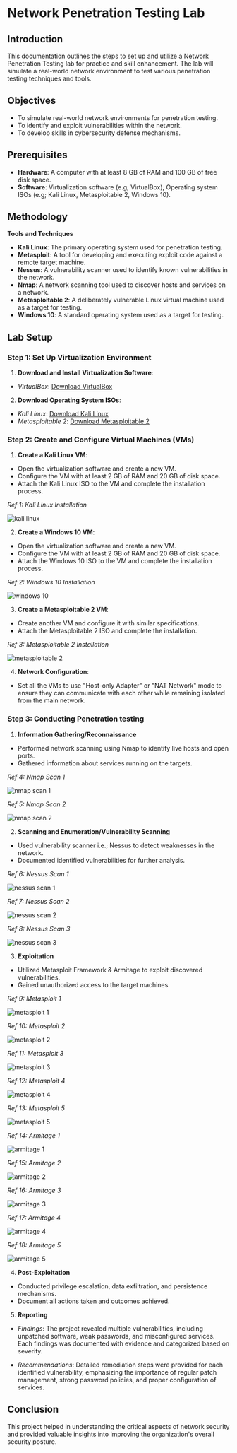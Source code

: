 # Network Penetration Testing Lab

## Introduction

This documentation outlines the steps to set up and utilize a Network Penetration Testing lab for practice and skill enhancement. The lab will simulate a real-world network environment to test various penetration testing techniques and tools.

## Objectives

- To simulate real-world network environments for penetration testing.
- To identify and exploit vulnerabilities within the network.
- To develop skills in cybersecurity defense mechanisms.

## Prerequisites

- **Hardware**: A computer with at least 8 GB of RAM and 100 GB of free disk space.
- **Software**: Virtualization software (e.g; VirtualBox), Operating system ISOs (e.g; Kali Linux, Metasploitable 2, Windows 10).

## Methodology
**Tools and Techniques**

- **Kali Linux**: The primary operating system used for penetration testing.
- **Metasploit**: A tool for developing and executing exploit code against a remote target machine.
- **Nessus**: A vulnerability scanner used to identify known vulnerabilities in the network.
- **Nmap**: A network scanning tool used to discover hosts and services on a network.
- **Metasploitable 2**: A deliberately vulnerable Linux virtual machine used as a target for testing.
- **Windows 10**: A standard operating system used as a target for testing.

## Lab Setup

### Step 1: Set Up Virtualization Environment

1. **Download and Install Virtualization Software**:
- *VirtualBox*: [Download VirtualBox](https://www.virtualbox.org/)

2. **Download Operating System ISOs**:
- *Kali Linux*: [Download Kali Linux](https://www.kali.org/)
- *Metasploitable 2*: [Download Metasploitable 2](https://sourceforge.net/projects/metasploitable2/)

### Step 2: Create and Configure Virtual Machines (VMs)

1. **Create a Kali Linux VM**:
- Open the virtualization software and create a new VM.
- Configure the VM with at least 2 GB of RAM and 20 GB of disk space.
- Attach the Kali Linux ISO to the VM and complete the installation process.

*Ref 1: Kali Linux Installation*

![kali linux](images/image1.png)

2. **Create a Windows 10 VM**:
- Open the virtualization software and create a new VM.
- Configure the VM with at least 2 GB of RAM and 20 GB of disk space.
- Attach the Windows 10 ISO to the VM and complete the installation process.

*Ref 2: Windows 10 Installation*

![windows 10](images/image2.png)

3. **Create a Metasploitable 2 VM**:
- Create another VM and configure it with similar specifications.
- Attach the Metasploitable 2 ISO and complete the installation.

*Ref 3: Metasploitable 2 Installation*

![metasploitable 2](images/image3.png)

4. **Network Configuration**:
- Set all the VMs to use "Host-only Adapter" or "NAT Network" mode to ensure they can communicate with each other while remaining isolated from the main network.

### Step 3: Conducting Penetration testing

1. **Information Gathering/Reconnaissance**
- Performed network scanning using Nmap to identify live hosts and open ports.
- Gathered information about services running on the targets.

*Ref 4: Nmap Scan 1*

![nmap scan 1](images/image4.png)

*Ref 5: Nmap Scan 2*

![nmap scan 2](images/image5.png)

2. **Scanning and Enumeration/Vulnerability Scanning**
- Used vulnerability scanner i.e.; Nessus to detect weaknesses in the network.
- Documented identified vulnerabilities for further analysis.

*Ref 6: Nessus Scan 1*

![nessus scan 1](images/image6.png)

*Ref 7: Nessus Scan 2*

![nessus scan 2](images/image7.png)

*Ref 8: Nessus Scan 3*

![nessus scan 3](images/image8.png)

3. **Exploitation**
- Utilized Metasploit Framework & Armitage to exploit discovered vulnerabilities.
- Gained unauthorized access to the target machines.

*Ref 9: Metasploit 1*

![metasploit 1](images/image9.png)

*Ref 10: Metasploit 2*

![metasploit 2](images/image10.png)

*Ref 11: Metasploit 3*

![metasploit 3](images/image11.png)

*Ref 12: Metasploit 4*

![metasploit 4](images/image12.png)

*Ref 13: Metasploit 5*

![metasploit 5](images/image13.png)

*Ref 14: Armitage 1*

![armitage 1](images/image14.png)

*Ref 15: Armitage 2*

![armitage 2](images/image15.png)

*Ref 16: Armitage 3*

![armitage 3](images/image16.png)

*Ref 17: Armitage 4*

![armitage 4](images/image17.png)

*Ref 18: Armitage 5*

![armitage 5](images/image18.png)

4. **Post-Exploitation**
- Conducted privilege escalation, data exfiltration, and persistence mechanisms.
- Document all actions taken and outcomes achieved.

5. **Reporting**
- *Findings*:
The project revealed multiple vulnerabilities, including unpatched software, weak passwords, and misconfigured services.
Each findings was documented with evidence and categorized based on severity.

- *Recommendations*:
Detailed remediation steps were provided for each identified vulnerability, emphasizing the importance of regular patch management, strong password policies, and proper configuration of services.

## Conclusion

This project helped in understanding the critical aspects of network security and provided valuable insights into improving the organization's overall security posture.
